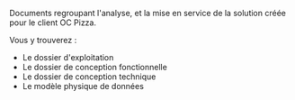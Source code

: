 Documents regroupant l'analyse, et la mise en service de la solution créée pour le client OC Pizza.

Vous y trouverez : 
- Le dossier d'exploitation
- Le dossier de conception fonctionnelle
- Le dossier de conception technique
- Le modèle physique de données
